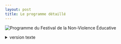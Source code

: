 ```yaml
---
layout: post
title: Le programme détaillé
---
```


<img class="fit-picture" src="../../../assets/img/programme.png"
     alt="Programme du Festival de la Non-Violence Éducative">
<details>
  <summary>version texte</summary>
    <h3>Samedi 30 avril 2022</h3>
    <ul>
      <li><strong>JEUX en extérieur et en intérieur de 14h à 17h</strong>
        <ul>
          <li>de coopération (crayon coopératif, tour de Babel...)</li>
          <li>d’équilibre (suspend, kaplas...)</li>
          <li>d’ambiance (Brouhaha, keblo...)</li>
          <li>sensoriels et créatifs (cuisine patouille, peinture végétale, land art...)</li>
        </ul>
        <br>
      <li><strong>Mini ateliers de YOGA DU RIRE de 14h30 à 15 h et de 16h à 16h30</strong></li>
      <br>
      <li><strong>CONFÉRENCE GESTICULÉE de 17h30 à 19h30</strong></li> 
        pour les + de 8 ans - prix libre et conscient - projection d’un film pour les – de 8 ans</li>
    </ul>
    <p><b>«...et baisse les yeux quand j’te parle !»</b><br>
    De la violence éducative ordinaire à la violence de l’humanité</p>
      <blockquote>Une conférence gesticulée de Camille Pasquier qui s’adresse aux parents, aux accompagnantes de la petite enfance, aux futurs parents, aux enfants devenus grands, aux parents devenus grands parents...
      <br>
      <br>
      « En tissant le fil rouge de l’enjeu politique que représente l’accompagnement de l’enfant face à notre Terre en décrépitude, je partage mon expérience de maman tâtonnante avec ma fille, de citoyenne révoltée par la violence du monde, que nous nous devons, avec urgence, de transformer en une humanité plus digne.
      Quand et comment serons-nous prêts à offrir aux enfants leur juste place dans le monde pour les accompagner enfin à prendre soin d’eux même, de leurs semblables, de leur environnement ? » C.P
      </blockquote>
      <h4>Toute la journée un espace d’informations sur les Violences Éducatives Ordinaires (VEO) en accès libre</h4>
    <h3>Dimanche 1<sup>er</sup> mai 2022</h3>
      <ul>
        <li><strong>« Atelier / jeu d‘éducation populaire sur les relations adulte-enfant»</strong> - mise en situation en lien avec la conférence gesticulée du samedi de 11h à 13h</li>
      </ul>
      <blockquote>
      Un temps pour rire et partager nos incertitudes de parents ou de non parents animé par Camille Pasquier

      Nos pratiques doivent évoluer... certes mais comment ? Grâce à des experts ? Des spécialistes ?? Mieux... Et si nous l’apprenions ensemble ?!
      Des situations données concrètes et bien connues de tous et toutes ! Que faire devant ces moments délicats ?

      Une équipe joue l’adulte, une autre l’enfant ou l’ado... Naviguons durant cette journée banale ! Comment collectivement nous traverserons cette journée avec le moins de stress possible, pour l’enfant - ado mais aussi pour l’adulte !?
  </blockquote>
      <ul> 
      <li><strong>DANSES EN CERCLE</strong> de 15h à 16h30 avec le groupe PLACK et des danseuses pour s’initier aux pas des danses traditionnelles</li>
      </ul>
    <h4>Toute la journée espace jeux sensoriels et créatifs
    + espace info VEO</h4>
